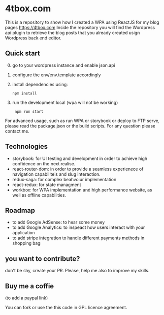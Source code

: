 # 4tbox.com
This is a repository to show how I created a WPA using ReactJS for my blog pages https://4tbox.com
Inside the repository you will find the Wordpress api plugin to retrieve the blog posts that you already created usign Wordpress back end editor.

## Quick start
0. go to your wordpress instance and enable json.api
1. configure the env/env.template accordingly
2. install dependencies using:

       npm install
3. run the development local (wpa will not be working)

        npm run start 

For advanced usage, such as run WPA or storybook or deploy to FTP serve, please read the package.json or the build scripts. For any question please contact me.  


## Technologies
 -  storybook: for UI testing and development in order to achieve high confidence on the next realise.
 -  react-router-dom: in order to provide a seamless experienece of navigation capabiliteis and slug interaction.
 - redux-saga: for complex beahvoiur implementation
 - react-redux: for state managment
 - workbox: for WPA implementation and high performance website, as well as offline capabilities.

## Roadmap
- to add Google AdSense: to hear some money
- to add Google Analytics: to inspeact how users interact with your application
- to add stripe integration to handle different payments methods in shopping bag

## you want to contribute? 
don't be shy, create your PR. Please, help me also to improve my skills.

## Buy me a coffie
(to add a paypal link) 

You can fork or use the this code in GPL licence agreement. 


